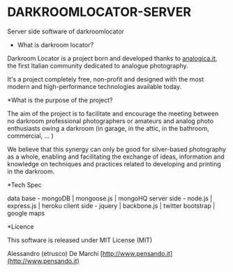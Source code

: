 # DARKROOMLOCATOR-SERVER

Server side software of darkroomlocator

* What is darkroom locator?

Darkroom Locator is a project born and developed thanks to [analogica.it](http://www.analogica.it), the first Italian community dedicated to analogue photography.

It's a project completely free, non-profit and designed with the most modern and high-performance technologies available today.

*What is the purpose of the project?

The aim of the project is to facilitate and encourage the meeting between no darkroom professional photographers or amateurs and analog photo enthusiasts owing a darkroom (in garage, in the attic, in the bathroom, commercial, ... )

We believe that this synergy can only be good for silver-based photography as a whole, enabling and facilitating the exchange of ideas, information and knowledge on techniques and practices related to developing and printing in the darkroom.

*Tech Spec

data base - mongoDB | mongoose.js | mongoHQ
server side - node.js | express.js | heroku
client side - jquery | backbone.js | twitter bootstrap | google maps

*Licence

This software is released under MIT License (MIT)

Alessandro (etrusco) De Marchi
[http://www.pensando.it](http://www.pensando.it)
